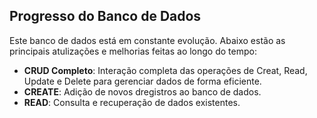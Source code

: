## Progresso do Banco de Dados

Este banco de dados está em constante evolução. Abaixo estão as principais atulizações e melhorias feitas ao longo do tempo:

- **CRUD Completo**: Interação completa das operações de Creat, Read, Update e Delete para gerenciar dados de forma eficiente.
 - **CREATE**: Adição de novos dregistros ao banco de dados.
 - **READ**: Consulta e recuperação de dados existentes.